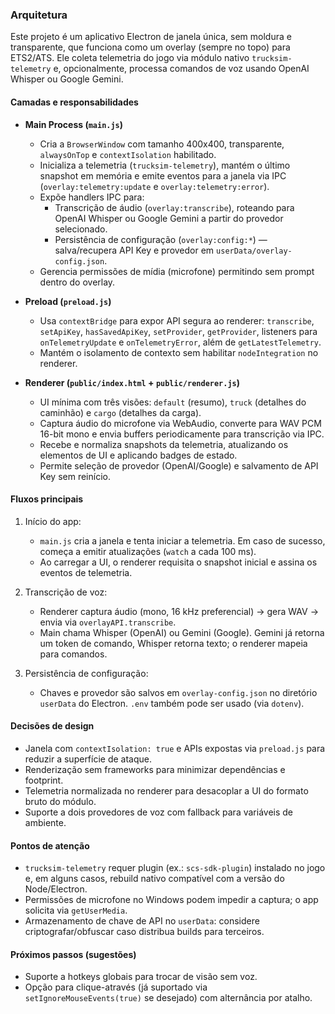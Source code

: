 ### Arquitetura

Este projeto é um aplicativo Electron de janela única, sem moldura e transparente, que funciona como um overlay (sempre no topo) para ETS2/ATS. Ele coleta telemetria do jogo via módulo nativo `trucksim-telemetry` e, opcionalmente, processa comandos de voz usando OpenAI Whisper ou Google Gemini.

#### Camadas e responsabilidades
- **Main Process (`main.js`)**
  - Cria a `BrowserWindow` com tamanho 400x400, transparente, `alwaysOnTop` e `contextIsolation` habilitado.
  - Inicializa a telemetria (`trucksim-telemetry`), mantém o último snapshot em memória e emite eventos para a janela via IPC (`overlay:telemetry:update` e `overlay:telemetry:error`).
  - Expõe handlers IPC para:
    - Transcrição de áudio (`overlay:transcribe`), roteando para OpenAI Whisper ou Google Gemini a partir do provedor selecionado.
    - Persistência de configuração (`overlay:config:*`) — salva/recupera API Key e provedor em `userData/overlay-config.json`.
  - Gerencia permissões de mídia (microfone) permitindo sem prompt dentro do overlay.

- **Preload (`preload.js`)**
  - Usa `contextBridge` para expor API segura ao renderer: `transcribe`, `setApiKey`, `hasSavedApiKey`, `setProvider`, `getProvider`, listeners para `onTelemetryUpdate` e `onTelemetryError`, além de `getLatestTelemetry`.
  - Mantém o isolamento de contexto sem habilitar `nodeIntegration` no renderer.

- **Renderer (`public/index.html` + `public/renderer.js`)**
  - UI mínima com três visões: `default` (resumo), `truck` (detalhes do caminhão) e `cargo` (detalhes da carga).
  - Captura áudio do microfone via WebAudio, converte para WAV PCM 16-bit mono e envia buffers periodicamente para transcrição via IPC.
  - Recebe e normaliza snapshots da telemetria, atualizando os elementos de UI e aplicando badges de estado.
  - Permite seleção de provedor (OpenAI/Google) e salvamento de API Key sem reinício.

#### Fluxos principais
1. Início do app:
   - `main.js` cria a janela e tenta iniciar a telemetria. Em caso de sucesso, começa a emitir atualizações (`watch` a cada 100 ms).
   - Ao carregar a UI, o renderer requisita o snapshot inicial e assina os eventos de telemetria.

2. Transcrição de voz:
   - Renderer captura áudio (mono, 16 kHz preferencial) → gera WAV → envia via `overlayAPI.transcribe`.
   - Main chama Whisper (OpenAI) ou Gemini (Google). Gemini já retorna um token de comando, Whisper retorna texto; o renderer mapeia para comandos.

3. Persistência de configuração:
   - Chaves e provedor são salvos em `overlay-config.json` no diretório `userData` do Electron. `.env` também pode ser usado (via `dotenv`).

#### Decisões de design
- Janela com `contextIsolation: true` e APIs expostas via `preload.js` para reduzir a superfície de ataque.
- Renderização sem frameworks para minimizar dependências e footprint.
- Telemetria normalizada no renderer para desacoplar a UI do formato bruto do módulo.
- Suporte a dois provedores de voz com fallback para variáveis de ambiente.

#### Pontos de atenção
- `trucksim-telemetry` requer plugin (ex.: `scs-sdk-plugin`) instalado no jogo e, em alguns casos, rebuild nativo compatível com a versão do Node/Electron.
- Permissões de microfone no Windows podem impedir a captura; o app solicita via `getUserMedia`.
- Armazenamento de chave de API no `userData`: considere criptografar/obfuscar caso distribua builds para terceiros.

#### Próximos passos (sugestões)
- Suporte a hotkeys globais para trocar de visão sem voz.
- Opção para clique-através (já suportado via `setIgnoreMouseEvents(true)` se desejado) com alternância por atalho.


